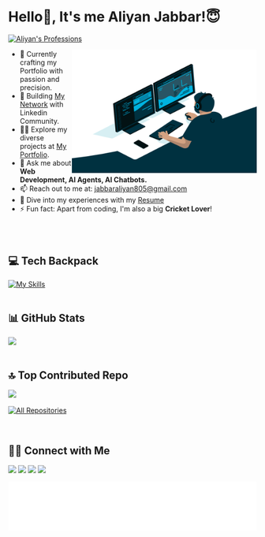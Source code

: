 <!---------------------------- Typewriter animation ----------------------------->
# Hello👋, It's me Aliyan Jabbar!😇
[![Aliyan's Professions](https://readme-typing-svg.herokuapp.com?font=Montserrat&weight=500&pause=1000&width=435&lines=I'm+a+Web+Developer;I'm+a+Chatbot+Developer;I'm+an+Agentic+AI+Engineer)](https://git.io/typing-svg)


<!---------------------------- About Me ----------------------------->
<img align="right" alt="GIF" src="./developer.gif" height="250" width="375" />

- 🔭 Currently crafting my Portfolio with passion and precision.
- 👯 Building [My Network](https://www.linkedin.com/in/aliyan-jabbar) with Linkedin Community.
- 👨‍💻 Explore my diverse projects at [My Portfolio](https://aliyan-jabbar-portfolio.vercel.app).
- 💬 Ask me about **Web Development, AI Agents, AI Chatbots.**
- 📫 Reach out to me at: <a href="mailto:jabbaraliyan805@gmail.com">jabbaraliyan805@gmail.com</a>
- 📄 Dive into my experiences with my [Resume](https://aliyan-jabbar-portfolio.vercel.app/assets/AliyanJabbarResume.pdf)
- ⚡ Fun fact: Apart from coding, I'm also a big **Cricket Lover**!
<br>
<br>


<!---------------------------- My Skills Section ----------------------------->
## 💻 Tech Backpack

[![My Skills](https://skillicons.dev/icons?i=html,css,js,ts,react,nextjs,tailwindcss,materialui,bootstrap,redux,threejs,figma,vite,python,fastapi,mongodb,postgres,firebase,git,github,postman,vscode,vercel,netlify,docker,kubernetes,aws,linux,windows,npm)](https://skillicons.dev)
<br>
<br>


<!----------------------------- Github Stats --------------------------->
## 📊 GitHub Stats
![](https://github-readme-stats.vercel.app/api/top-langs/?username=AliyanJabbar&theme=github_dark&hide_border=false&include_all_commits=true&count_private=true&layout=compact)
<br>
<br>


## 🔝 Top Contributed Repo
![](https://github-contributor-stats.vercel.app/api?username=AliyanJabbar&limit=5&theme=github_dark&combine_all_yearly_contributions=true)

<p align="left">
  <a href="https://github.com/AliyanJabbar?tab=repositories"><img alt="All Repositories" title="All Repositories" src="https://custom-icon-badges.herokuapp.com/badge/-All%20Repos-2962FF?style=for-the-badge&logoColor=white&logo=repo"/></a>
</p>
<br>


<!--------------------------------- Social Links --------------------------------->
## 🤝🏻 Connect with Me

<p align="left">
<a href="mailto:jabbaraliyan805@gmail.com" target="_blank" rel="noopener noreferrer" style="text-decoration:none">
  <img height="30" src = "https://img.shields.io/badge/gmail-c14438?&style=for-the-badge&logo=gmail&logoColor=white">
</a>
<a href="https://www.linkedin.com/in/aliyan-jabbar" target="_blank" rel="noopener noreferrer" style="text-decoration:none">
  <img height="30" src="https://img.shields.io/badge/linkedin-blue.svg?&style=for-the-badge&logo=LinkedIn&logoColor=white" />
</a>
<a href="https://x.com/aliyanjabbar_ai" target="_blank" rel="noopener noreferrer" style="text-decoration:none">
  <img height="30" src ="https://img.shields.io/badge/twitter-black.svg?&style=for-the-badge&logo=x&logoColor=white">
</a>
<a href="https://discord.com/users/1209465617053122560" target="_blank" rel="noopener noreferrer" style="text-decoration:none">
  <img height="30" src="https://img.shields.io/badge/discord-darkblue.svg?&style=for-the-badge&logo=discord&logoColor=white" />
</a>
</p>


<!---------------------------------  Marquee Animation  ------------------------>
<img height="100" alt="Thanks for visiting me" width="100%" src="./marquee.svg" />